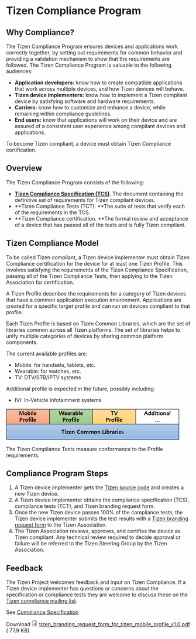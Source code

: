 # Tizen Compliance Program

## Why Compliance?

The Tizen Compliance Program ensures devices and applications work correctly together, by setting out requirements for common behavior and providing a validation mechanism to show that the requirements are followed. The Tizen Compliance Program is valuable to the following audiences:

- **Application developers:** know how to create compatible applications that work across multiple devices, and how Tizen devices will behave.
- **Tizen device implementers:** know how to implement a Tizen compliant device by satisfying software and hardware requirements.
- **Carriers:** know how to customize and enhance a device, while remaining within compliance guidelines.
- **End users:** know that applications will work on their device and are assured of a consistent user experience among compliant devices and applications.

To become Tizen compliant, a device must obtain Tizen Compliance certification.

## Overview

The Tizen Compliance Program consists of the following:

- [**Tizen Compliance Specification (TCS)**](compliance-specification.md). The document containing the definitive set of requirements for Tizen compliant devices.
- **Tizen Compliance Tests (TCT).  **The suite of tests that verify each of the requirements in the TCS.
- **Tizen Compliance certification. **The formal review and acceptance of a device that has passed all of the tests and is fully Tizen compliant.

## Tizen Compliance Model

To be called Tizen compliant, a Tizen device implementer must obtain Tizen Compliance certification for the device for at least one Tizen Profile. This involves satisfying the requirements of the Tizen Compliance Specification, passing all of the Tizen Compliance Tests, then applying to the Tizen Association for certification.

A Tizen Profile describes the requirements for a category of Tizen devices that have a common application execution environment. Applications are created for a specific target profile and can run on devices compliant to that profile.

Each Tizen Profile is based on Tizen Common Libraries, which are the set of libraries common across all Tizen platforms. The set of libraries helps to unify multiple categories of devices by sharing common platform components.

The current available profiles are:

- Mobile: for handsets, tablets, etc.
- Wearable: for watches, etc.
- TV: DTV/STB/IPTV systems

Additional profile is expected in the future, possibly including:

- IVI: In-Vehicle Infotainment systems

![img](media/tizen-profiles-small.png)

The Tizen Compliance Tests measure conformance to the Profile requirements.

## Compliance Program Steps

1. A Tizen device implementer gets the [Tizen source code](https://review.tizen.org/git/) and creates a new Tizen device.
2. A Tizen device implementer obtains the compliance specification (TCS), compliance tests (TCT), and Tizen branding request form.
3. Once the new Tizen device passes 100% of the compliance tests, the Tizen device implementer submits the test results with a [Tizen branding request form](media/tizen_branding_request_form_for_tizen_mobile_profile_v1.0_1.pdf) to the Tizen Association.
4. The Tizen Association reviews, approves, and certifies the device as Tizen compliant. Any technical review required to decide approval or failure will be referred to the Tizen Steering Group by the Tizen Association.

## Feedback

The Tizen Project welcomes feedback and input on Tizen Compliance. If a Tizen device implementer has questions or concerns about the specification or compliance tests they are welcome to discuss these on the [Tizen compliance mailing list](https://lists.tizen.org/listinfo/compliance).


See [Compliance Specification](compliance-specification.md)

Download ![PDF icon](media/application-pdf.png) [tizen_branding_request_form_for_tizen_mobile_profile_v1.0.pdf](media/tizen_branding_request_form_for_tizen_mobile_profile_v1.0_1.pdf) ( 77.9 KB)
